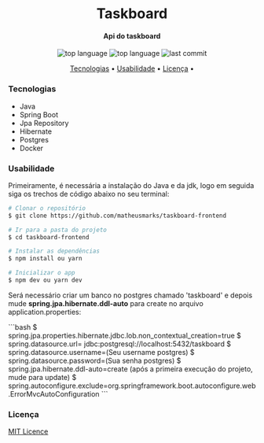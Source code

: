 <h1 align="center">Taskboard</h1>
<h4 align="center">Api do taskboard</h4>


<p align="center">
  <img alt="top language" src="https://img.shields.io/github/languages/top/matheusmarks/taskboard-backend.svg" />
  <img alt="top language" src="https://img.shields.io/github/repo-size/matheusmarks/taskboard-backend.svg" />
  <img alt="last commit" src="https://img.shields.io/github/last-commit/matheusmarks/taskboard-backend.svg" />
</p>

<p align="center">
 <a href="#Tecnologias">Tecnologias</a> • 
 <a href="#usabilidade">Usabilidade</a> • 
  <a href="#licença">Licença</a> • 
</p>

<h3>Tecnologias</h3>
  <ul>
    <li>Java</li>
    <li>Spring Boot</li>
    <li>Jpa Repository</li>
    <li>Hibernate</li>
    <li>Postgres</li>
    <li>Docker</li>
  </ul>
 
 <h3>Usabilidade</h3>
 <p>Primeiramente, é necessária a instalação do Java e da jdk, logo em seguida siga os trechos de código abaixo no seu terminal: </p>
 
 ```bash
# Clonar o repositório
$ git clone https://github.com/matheusmarks/taskboard-frontend

# Ir para a pasta do projeto
$ cd taskboard-frontend

# Instalar as dependências
$ npm install ou yarn 

# Inicializar o app
$ npm dev ou yarn dev

```

<p>Será necessário criar um banco no postgres chamado 'taskboard' e depois mude <strong>spring.jpa.hibernate.ddl-auto</strong> para create no arquivo application.properties: </p>
```bash
$ spring.jpa.properties.hibernate.jdbc.lob.non_contextual_creation=true
$ spring.datasource.url= jdbc:postgresql://localhost:5432/taskboard
$ spring.datasource.username=(Seu username postgres)
$ spring.datasource.password=(Sua senha postgres)
$ spring.jpa.hibernate.ddl-auto=create (após a primeira execução do projeto, mude para update)
$ spring.autoconfigure.exclude=org.springframework.boot.autoconfigure.web.ErrorMvcAutoConfiguration
```


<h3>Licença</h3>
<a href="https://github.com/matheusmarks/taskboard-frontend/blob/main/LICENSE">MIT Licence</p>
